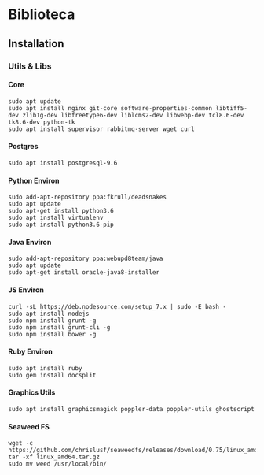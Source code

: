 # Biblioteca

## Installation

### Utils & Libs

#### Core

```
sudo apt update
sudo apt install nginx git-core software-properties-common libtiff5-dev zlib1g-dev libfreetype6-dev liblcms2-dev libwebp-dev tcl8.6-dev tk8.6-dev python-tk
sudo apt install supervisor rabbitmq-server wget curl
```

#### Postgres

```
sudo apt install postgresql-9.6
```

#### Python Environ

```
sudo add-apt-repository ppa:fkrull/deadsnakes
sudo apt update
sudo apt-get install python3.6
sudo apt install virtualenv
sudo apt install python3.6-pip

```

#### Java Environ

```
sudo add-apt-repository ppa:webupd8team/java
sudo apt update
sudo apt-get install oracle-java8-installer
```


#### JS Environ

```
curl -sL https://deb.nodesource.com/setup_7.x | sudo -E bash -
sudo apt install nodejs
sudo npm install grunt -g
sudo npm install grunt-cli -g
sudo npm install bower -g
```

#### Ruby Environ

```
sudo apt install ruby
sudo gem install docsplit
```


#### Graphics Utils

```
sudo apt install graphicsmagick poppler-data poppler-utils ghostscript
```

#### Seaweed FS

```
wget -c https://github.com/chrislusf/seaweedfs/releases/download/0.75/linux_amd64.tar.gz
tar -xf linux_amd64.tar.gz
sudo mv weed /usr/local/bin/
```